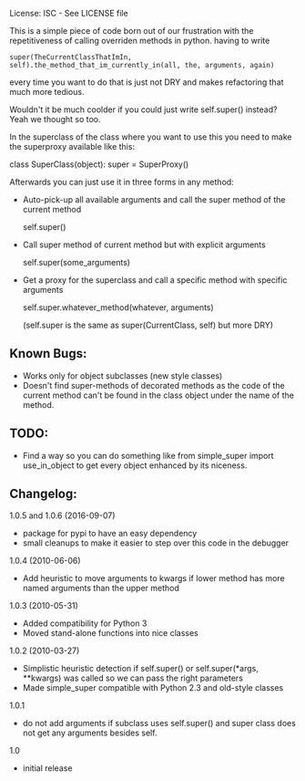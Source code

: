 License: ISC - See LICENSE file

This is a simple piece of code born out of our frustration with the 
repetitiveness of calling overriden methods in python.
having to write

    super(TheCurrentClassThatImIn, self).the_method_that_im_currently_in(all, the, arguments, again)

every time you want to do that is just not DRY and makes refactoring
that much more tedious.

Wouldn't it be much coolder if you could just write self.super() instead? 
Yeah we thought so too.

In the superclass of the class where you want to use this
you need to make the superproxy available like this:

class SuperClass(object):
    super = SuperProxy()

Afterwards you can just use it in three forms in any method:
  - Auto-pick-up all available arguments and call the super method of the current method
    
    self.super()
    
  - Call super method of current method but with explicit arguments
    
    self.super(some_arguments)
    
  - Get a proxy for the superclass and call a specific method with specific arguments
    
    self.super.whatever_method(whatever, arguments)
    
    (self.super is the same as super(CurrentClass, self) but more DRY)

## Known Bugs:

  - Works only for object subclasses (new style classes)
  - Doesn't find super-methods of decorated methods as the code 
    of the current method can't be found in the class object under 
    the name of the method.

## TODO:

  - Find a way so you can do something like from simple_super import 
    use_in_object to get every object enhanced by its niceness.

## Changelog:

1.0.5 and 1.0.6 (2016-09-07)

  - package for pypi to have an easy dependency
  - small cleanups to make it easier to step over this code in the debugger

1.0.4 (2010-06-06)

  - Add heuristic to move arguments to kwargs if lower method has more named
    arguments than the upper method

1.0.3 (2010-05-31)

  - Added compatibility for Python 3
  - Moved stand-alone functions into nice classes

1.0.2 (2010-03-27)

  - Simplistic heuristic detection if self.super() or 
    self.super(*args, **kwargs) was called so we can pass the right parameters
  - Made simple_super compatible with Python 2.3 and old-style classes

1.0.1

  - do not add arguments if subclass uses self.super() and super class does 
    not get any arguments besides self.

1.0

  - initial release
